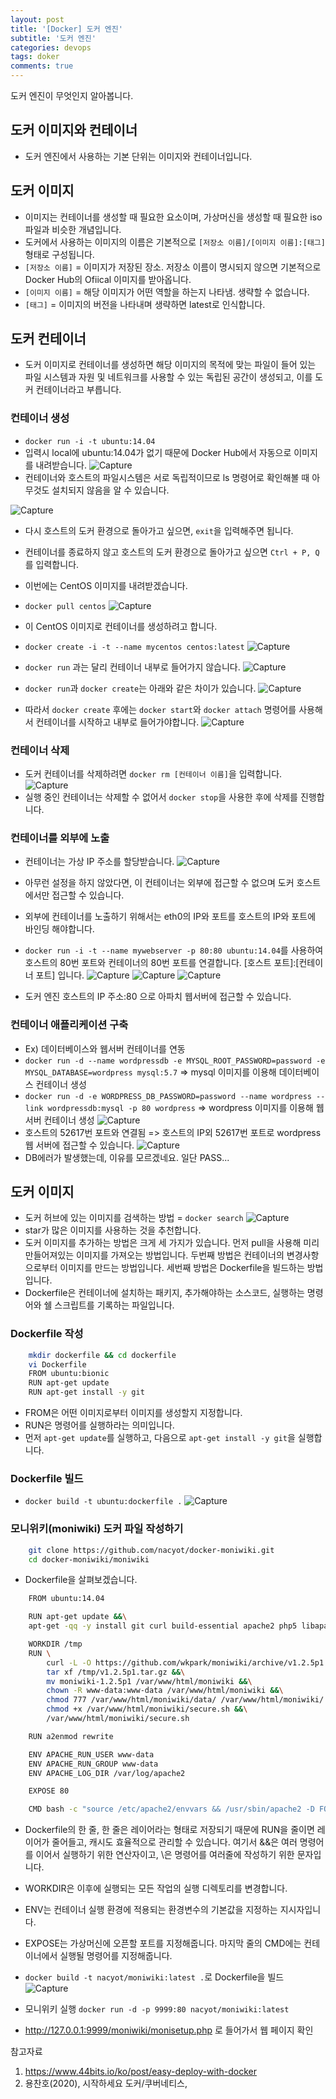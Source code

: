 ```yaml
---
layout: post
title: '[Docker] 도커 엔진'
subtitle: '도커 엔진'
categories: devops
tags: doker
comments: true
---
```


도커 엔진이 무엇인지 알아봅니다. 


## 도커 이미지와 컨테이너

- 도커 엔진에서 사용하는 기본 단위는 이미지와 컨테이너입니다.

## 도커 이미지

- 이미지는 컨테이너를 생성할 때 필요한 요소이며, 가상머신을 생성할 때 필요한 iso 파일과 비슷한 개념입니다.
- 도커에서 사용하는 이미지의 이름은 기본적으로 `[저장소 이름]/[이미지 이름]:[태그]` 형태로 구성됩니다.
- `[저장소 이름]` = 이미지가 저장된 장소. 저장소 이름이 명시되지 않으면 기본적으로 Docker Hub의 Ofiical 이미지를 받아옵니다.
- `[이미지 이름]` = 해당 이미지가 어떤 역할을 하는지 나타냄. 생략할 수 없습니다.
- `[태그]` = 이미지의 버전을 나타내며 생략하면 latest로 인식합니다.

## 도커 컨테이너

- 도커 이미지로 컨테이너를 생성하면 해당 이미지의 목적에 맞는 파일이 들어 있는 파일 시스템과 자원 및 네트워크를 사용할 수 있는 독립된 공간이 생성되고, 이를 도커 컨테이너라고 부릅니다. 

### 컨테이너 생성 
- `docker run -i -t ubuntu:14.04`
- 입력시 local에 ubuntu:14.04가 없기 때문에 Docker Hub에서 자동으로 이미지를 내려받습니다.
![Capture](/assets/img/post/docker/2021-5-16-docker-1.png)
- 컨테이너와 호스트의 파일시스템은 서로 독립적이므로 ls 명령어로 확인해볼 때 아무것도 설치되지 않음을 알 수 있습니다.

![Capture](/assets/img/post/docker/2021-5-16-docker-2.png)
- 다시 호스트의 도커 환경으로 돌아가고 싶으면, `exit`을 입력해주면 됩니다.
- 컨테이너를 종료하지 않고 호스트의 도커 환경으로 돌아가고 싶으면 `Ctrl + P, Q`를 입력합니다. 

- 이번에는 CentOS 이미지를 내려받겠습니다.
- `docker pull centos`
![Capture](/assets/img/post/docker/2021-5-16-docker-3.png)

- 이 CentOS 이미지로 컨테이너를 생성하려고 합니다. 
- `docker create -i -t --name mycentos centos:latest`
![Capture](/assets/img/post/docker/2021-5-16-docker-4.png)


- `docker run` 과는 달리 컨테이너 내부로 들어가지 않습니다. 
![Capture](/assets/img/post/docker/2021-5-16-docker-5.png)

- `docker run`과 `docker create`는 아래와 같은 차이가 있습니다. 
![Capture](/assets/img/post/docker/2021-5-16-docker-6.JPG)

- 따라서 `docker create` 후에는 `docker start`와 `docker attach` 명령어를 사용해서 컨테이너를 시작하고 내부로 들어가야합니다. 
![Capture](/assets/img/post/docker/2021-5-16-docker-7.png)

### 컨테이너 삭제
- 도커 컨테이너를 삭제하려면 `docker rm [컨테이너 이름]`을 입력합니다. 
![Capture](/assets/img/post/docker/2021-5-16-docker-8.png)
- 실행 중인 컨테이너는 삭제할 수 없어서 `docker stop`을 사용한 후에 삭제를 진행합니다. 

### 컨테이너를 외부에 노출
- 컨테이너는 가상 IP 주소를 할당받습니다. 
![Capture](/assets/img/post/docker/2021-5-16-docker-9.png)
- 아무런 설정을 하지 않았다면, 이 컨테이너는 외부에 접근할 수 없으며 도커 호스트에서만 접근할 수 있습니다.
- 외부에 컨테이너를 노출하기 위해서는 eth0의 IP와 포트를 호스트의 IP와 포트에 바인딩 해야합니다. 

- `docker run -i -t --name mywebserver -p 80:80 ubuntu:14.04`를 사용하여 호스트의 80번 포트와 컨테이너의 80번 포트를 연결합니다. [호스트 포트]:[컨테이너 포트] 입니다.
![Capture](/assets/img/post/docker/2021-5-16-docker-10.png)
![Capture](/assets/img/post/docker/2021-5-16-docker-11.png)
![Capture](/assets/img/post/docker/2021-5-16-docker-12.png)
- 도커 엔진 호스트의 IP 주소:80 으로 아파치 웹서버에 접근할 수 있습니다.

### 컨테이너 애플리케이션 구축
- Ex) 데이터베이스와 웹서버 컨테이너를 연동
- `docker run -d --name wordpressdb -e MYSQL_ROOT_PASSWORD=password -e MYSQL_DATABASE=wordpress mysql:5.7` => mysql 이미지를 이용해 데이터베이스 컨테이너 생성
- `docker run -d -e WORDPRESS_DB_PASSWORD=password --name wordpress --link wordpressdb:mysql -p 80 wordpress` => wordpress 이미지를 이용해 웹 서버 컨테이너 생성
![Capture](/assets/img/post/docker/2021-5-16-docker-13.png)
- 호스트의 52617번 포트와 연결됨 => 호스트의 IP외 52617번 포트로 wordpress 웹 서버에 접근할 수 있습니다. 
![Capture](/assets/img/post/docker/2021-5-16-docker-14.png)
- DB에러가 발생했는데, 이유를 모르겠네요. 일단 PASS...


## 도커 이미지
- 도커 허브에 있는 이미지를 검색하는 방법 = `docker search`
![Capture](/assets/img/post/docker/2021-5-16-docker-15.png)
- star가 많은 이미지를 사용하는 것을 추천합니다.
- 도커 이미지를 추가하는 방법은 크게 세 가지가 있습니다. 먼저 pull을 사용해 미리 만들어져있는 이미지를 가져오는 방법입니다. 두번째 방법은 컨테이너의 변경사항으로부터 이미지를 만드는 방법입니다. 세번째 방법은 Dockerfile을 빌드하는 방법입니다. 
- Dockerfile은 컨테이너에 설치하는 패키지, 추가해야하는 소스코드, 실행하는 명령어와 쉘 스크립트를 기록하는 파일입니다. 

### Dockerfile 작성
```bash
    mkdir dockerfile && cd dockerfile
    vi Dockerfile 
    FROM ubuntu:bionic
    RUN apt-get update
    RUN apt-get install -y git
``` 
- FROM은 어떤 이미지로부터 이미지를 생성할지 지정합니다.
- RUN은 명령어를 실행하라는 의미입니다.
- 먼저 `apt-get update`를 실행하고, 다음으로 `apt-get install -y git`을 실행합니다.

### Dockerfile 빌드
- `docker build -t ubuntu:dockerfile .`
![Capture](/assets/img/post/docker/2021-5-16-docker-16.png)

### 모니위키(moniwiki) 도커 파일 작성하기
```bash
    git clone https://github.com/nacyot/docker-moniwiki.git
    cd docker-moniwiki/moniwiki
```
- Dockerfile을 살펴보겠습니다.
```bash
    FROM ubuntu:14.04

    RUN apt-get update &&\
    apt-get -qq -y install git curl build-essential apache2 php5 libapache2-mod-php5 rcs

    WORKDIR /tmp
    RUN \
        curl -L -O https://github.com/wkpark/moniwiki/archive/v1.2.5p1.tar.gz &&\
        tar xf /tmp/v1.2.5p1.tar.gz &&\
        mv moniwiki-1.2.5p1 /var/www/html/moniwiki &&\
        chown -R www-data:www-data /var/www/html/moniwiki &&\
        chmod 777 /var/www/html/moniwiki/data/ /var/www/html/moniwiki/ &&\
        chmod +x /var/www/html/moniwiki/secure.sh &&\
        /var/www/html/moniwiki/secure.sh

    RUN a2enmod rewrite

    ENV APACHE_RUN_USER www-data
    ENV APACHE_RUN_GROUP www-data
    ENV APACHE_LOG_DIR /var/log/apache2

    EXPOSE 80

    CMD bash -c "source /etc/apache2/envvars && /usr/sbin/apache2 -D FOREGROUND"
```
- Dockerfile의 한 줄, 한 줄은 레이어라는 형태로 저장되기 때문에 RUN을 줄이면 레이어가 줄어들고, 캐시도 효율적으로 관리할 수 있습니다. 여기서 &&은 여러 명령어를 이어서 실행하기 위한 연산자이고, \은 명령어를 여러줄에 작성하기 위한 문자입니다.
- WORKDIR은 이후에 실행되는 모든 작업의 실행 디렉토리를 변경합니다.
- ENV는 컨테이너 실행 환경에 적용되는 환경변수의 기본값을 지정하는 지시자입니다.
- EXPOSE는 가상머신에 오픈할 포트를 지정해줍니다. 마지막 줄의 CMD에는 컨테이너에서 실행될 명령어를 지정해줍니다.

- `docker build -t nacyot/moniwiki:latest .`로 Dockerfile을 빌드
![Capture](/assets/img/post/docker/2021-5-16-docker-17.png)

- 모니위키 실행 `docker run -d -p 9999:80 nacyot/moniwiki:latest`
- http://127.0.0.1:9999/moniwiki/monisetup.php 로 들어가서 웹 페이지 확인



참고자료 
1. https://www.44bits.io/ko/post/easy-deploy-with-docker
2. 용찬호(2020), 시작하세요 도커/쿠버네티스, 
